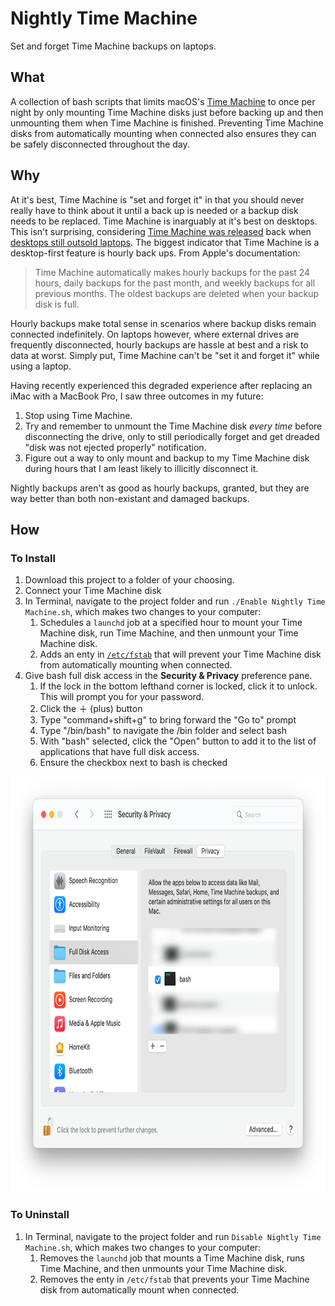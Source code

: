 # Nightly Time Machine
Set and forget Time Machine backups on laptops.

## What
A collection of bash scripts that limits macOS's [Time Machine][] to once per night by only mounting Time Machine disks just before backing up and then unmounting them when Time Machine is finished. Preventing Time Machine disks from automatically mounting when connected also ensures they can be safely disconnected throughout the day.   

## Why
At it's best, Time Machine is "set and forget it" in that you should never really have to think about it until a back up is needed or a backup disk needs to be replaced. Time Machine is inarguably at it's best on desktops. This isn't surprising, considering [Time Machine was released][] back when [desktops still outsold laptops][]. The biggest indicator that Time Machine is a desktop-first feature is hourly back ups. From Apple's documentation:

> Time Machine automatically makes hourly backups for the past 24 hours, daily backups for the past month, and weekly backups for all previous months. The oldest backups are deleted when your backup disk is full.

Hourly backups make total sense in scenarios where backup disks remain connected indefinitely. On laptops however, where external drives are frequently disconnected, hourly backups are hassle at best and a risk to data at worst. Simply put, Time Machine can't be "set it and forget it" while using a laptop. 

Having recently experienced this degraded experience after replacing an iMac with a MacBook Pro, I saw three outcomes in my future: 

1. Stop using Time Machine.
2. Try and remember to unmount the Time Machine disk _every time_ before disconnecting the drive, only to still periodically forget and get dreaded "disk was not ejected properly" notification.
3. Figure out a way to only mount and backup to my Time Machine disk during hours that I am least likely to illicitly disconnect it. 

Nightly backups aren't as good as hourly backups, granted, but they are way better than both non-existant and damaged backups. 

## How
### To Install
1. Download this project to a folder of your choosing. 
2. Connect your Time Machine disk
3. In Terminal, navigate to the project folder and run `./Enable Nightly Time Machine.sh`, which makes two changes to your computer:
	1. Schedules a `launchd` job at a specified hour to mount your Time Machine disk, run Time Machine, and then unmount your Time Machine disk.
	2. Adds an enty in [`/etc/fstab`][] that will prevent your Time Machine disk from automatically mounting when connected.
4. Give bash full disk access in the **Security &amp; Privacy** preference pane.
	1. If the lock in the bottom lefthand corner is locked, click it to unlock. This will prompt you for your password.
	2. Click the ＋ (plus) button 
	3. Type "command+shift+g" to bring forward the "Go to" prompt
	4. Type "/bin/bash" to navigate the /bin folder and select bash
	5. With "bash" selected, click the "Open" button to add it to the list of applications that have full disk access.
	6. Ensure the checkbox next to bash is checked

<img width="764" height="665" src="https://github.com/JackWellborn/Nightly-Time-Machine/blob/main/images/security-and-privacy.png?raw=true" alt="bash with full disk access"></img>

### To Uninstall
1. In Terminal, navigate to the project folder and run `Disable Nightly Time Machine.sh`, which makes two changes to your computer:
	1. Removes the `launchd` job that mounts a Time Machine disk, runs Time Machine, and then unmounts your Time Machine disk.
	2. Removes the enty in `/etc/fstab` that prevents your Time Machine disk from automatically mount when connected.

[Time Machine was released]: https://en.wikipedia.org/wiki/Time_Machine_(macOS)
[Time Machine]: https://support.apple.com/en-us/HT201250
[desktops still outsold laptops]: https://arstechnica.com/gadgets/2008/01/2008-could-be-the-year-laptop-sales-eclipse-desktops-in-us/
[`/etc/fstab`]: https://en.wikipedia.org/wiki/Fstab

